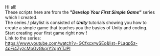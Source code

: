 Hi all!<br>
These scripts here are from the <b><i>"Develop Your First Simple Game"</i></b> series which I created.<br>
The series / playlist is consisted of <b><i>Unity</i></b> tutorials showing you how to create a simple game that teaches you the basics of Unity and coding.<br>
Start creating your first game right now !<br>
Link to the series:<br>
https://www.youtube.com/watch?v=GCfxcxrwSEo&list=PLaqp5z-4pFi4ZyzcMoGvGkqrY2gnYTJPI
